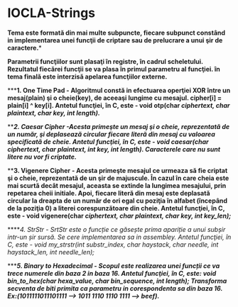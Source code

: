 # IOCLA-Strings

****Tema este formată din mai multe subpuncte, fiecare subpunct constând in implementarea unei funcţii de criptare sau de prelucrare a unui şir de caractere.*****

**Parametrii funcţiilor sunt plasaţi în registre, în cadrul scheletului. Rezultatul fiecărei funcţii se va plasa în primul parametru al funcţiei.
în tema finală este interzisă apelarea funcţiilor externe.**

*****1. One Time Pad - Algoritmul constă in efectuarea operţiei XOR între un mesaj(plain) şi o cheie(key), de aceeaşi lungime cu mesajul.
 cipher[i] = plain[i] ^ key[i]. Antetul funcţiei, în C, este - void otp(char *ciphertext, char *plaintext, char *key, int length).*****
 
*****2. Caesar Cipher -Acesta primeşte un mesaj şi o cheie, reprezentată de un număr, şi deplasează circular fiecare literă din mesaj cu valoarea specificată de cheie.
Antetul funcţiei, în C, este - void caesar(char *ciphertext, char *plaintext, int key, int length). Caracterele care nu sunt litere nu vor fi criptate.*****
 
****3. Vigenere Cipher - Acesta primeşte mesajul ce urmeaza să fie criptat şi o cheie, reprezentată de un şir de majuscule. În cazul în care cheia este mai scurtă decât
mesajul, aceasta se extinde la lungimea mesajului, prin repetarea cheii initiale. Apoi, fiecare literă din mesaj este deplasată circular la dreapta de un număr de ori
egal cu poziţia în alfabet (începând de la poziţia 0) a literei corespunzătoare din cheie. Antetul funcţiei, în C, este - void vigenere(char *ciphertext, char *plaintext, char *key, int key_len);*****

*****4. StrStr - SrtStr este o funcție ce găsește prima apariție a unui subșir intr-un șir sursă. Se cere implementarea sa in assembley.
Antetul funcţiei, în C, este - void my_strstr(int *substr_index, char *haystack, char *needle, int haystack_len, int needle_len);****

******5. Binary to Hexadecimal - Scopul este realizarea unei funcții ce va trece numerele din baza 2 in baza 16. Antetul funcţiei, în C, este: void bin_to_hex(char *hexa_value, char *bin_sequence, int length); Transforma secventa de biti primita ca parametru in corespondenta sa din baza 16.  Ex:(1011111011101111 -->    1011 1110 1110 1111    --> beef).*****
